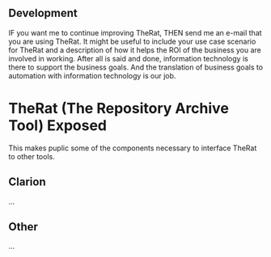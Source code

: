 ## Development
IF you want me to continue improving TheRat, THEN send me an e-mail that you are using TheRat.
 It might be useful to include your use case scenario for TheRat and a description of how it helps the ROI of the business you are involved in working.
 After all is said and done, information technology is there to support the business goals. 
 And the translation of business goals to automation with information technology is our job.


# TheRat (The Repository Archive Tool) Exposed
This makes puplic some of the components necessary to interface TheRat to other tools. 

## Clarion
...

## Other
...